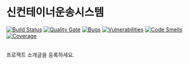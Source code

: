 # 신컨테이너운송시스템

[![Build Status](https://jenkins.hlc.co.kr/buildStatus/icon?job=nxtims-web)](https://jenkins.hlc.co.kr/job/nxtims-web/)
[![Quality Gate](https://sonarqube.hlc.co.kr/api/badges/gate?key=nxtims-web)](https://sonarqube.hlc.co.kr/dashboard/index/nxtims-web)
[![Bugs](https://sonarqube.hlc.co.kr/api/badges/measure?key=nxtims-web&metric=bugs)](https://sonarqube.hlc.co.kr/dashboard/index/nxtims-web)
[![Vulnerabilities](https://sonarqube.hlc.co.kr/api/badges/measure?key=nxtims-web&metric=vulnerabilities)](https://sonarqube.hlc.co.kr/dashboard/index/nxtims-web)
[![Code Smells](https://sonarqube.hlc.co.kr/api/badges/measure?key=nxtims-web&metric=code_smells)](https://sonarqube.hlc.co.kr/dashboard/index/nxtims-web)
[![Coverage](https://sonarqube.hlc.co.kr/api/badges/measure?key=nxtims-web&metric=coverage)](https://sonarqube.hlc.co.kr/dashboard/index/nxtims-web)

<br>
프로젝트 소개글을 등록하세요.
